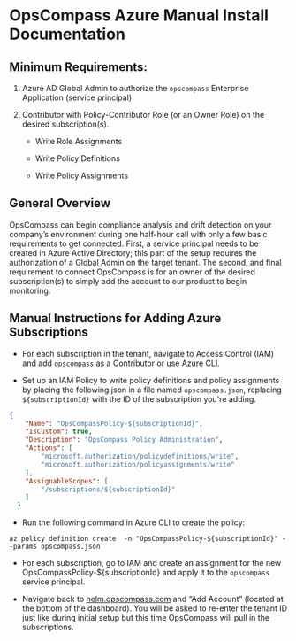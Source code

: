 # OpsCompass Azure Manual Install Documentation 

## Minimum Requirements: 

1. Azure AD Global Admin to authorize the `opscompass` Enterprise Application (service principal)  
1. Contributor with Policy-Contributor Role (or an Owner Role) on the desired subscription(s).

	* Write Role Assignments 
	
	* Write Policy Definitions 
	
	* Write Policy Assignments 

## General Overview
OpsCompass can begin compliance analysis and drift detection on your company’s environment during one half-hour call with only a few basic requirements to get connected. First, a service principal needs to be created in Azure Active Directory; this part of the setup requires the authorization of a Global Admin on the target tenant. The second, and final requirement to connect OpsCompass is for an owner of the desired subscription(s) to simply add the account to our product to begin monitoring.

## Manual Instructions for Adding Azure Subscriptions 
* For each subscription in the tenant, navigate to Access Control (IAM) and add `opscompass` as a Contributor or use Azure CLI.  
	
* Set up an IAM Policy to write policy definitions and policy assignments by placing the following json in a file named `opscompass.json`, replacing `${subscriptionId}` with the ID of the subscription you're adding.	

```JSON
{ 
    "Name": "OpsCompassPolicy-${subscriptionId}", 
    "IsCustom": true, 
    "Description": "OpsCompass Policy Administration", 
    "Actions": [ 
        "microsoft.authorization/policydefinitions/write", 
        "microsoft.authorization/policyassignments/write" 
    ], 
    "AssignableScopes": [ 
        "/subscriptions/${subscriptionId}" 
    ] 
  } 
```

* Run the following command in Azure CLI to create the policy: 
```CMD
az policy definition create  -n "OpsCompassPolicy-${subscriptionId}" --params opscompass.json
```

* For each subscription, go to IAM and create an assignment for the new OpsCompassPolicy-${subscriptionId} and apply it to the `opscompass` service principal.  

* Navigate back to [helm.opscompass.com](https://helm.opscompass.com) and “Add Account” (located at the bottom of the dashboard). You will be asked to re-enter the tenant ID just like during initial setup but this time OpsCompass will pull in the subscriptions. 
